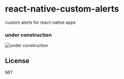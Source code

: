 # react-native-custom-alerts

custom alerts for react-native apps

### under construction
![under construction](https://media.giphy.com/media/l2JdZPVXMLr16NRlu/giphy.gif)


## License

MIT
